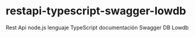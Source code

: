 # restapi-typescript-swagger-lowdb
Rest Api node.js lenguaje TypeScript documentación Swagger DB Lowdb
